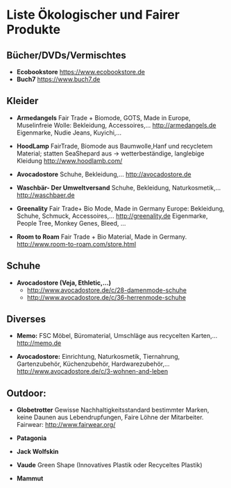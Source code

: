 # Liste Ökologischer und Fairer Produkte
## Bücher/DVDs/Vermischtes
* **Ecobookstore** https://www.ecobookstore.de
* **Buch7** https://www.buch7.de

## Kleider
* **Armedangels**
Fair Trade + Biomode, GOTS,  Made in Europe, Muselinfreie Wolle: Bekleidung, Accessoires,...
http://armedangels.de
Eigenmarke, Nudie Jeans, Kuyichi,...

* **HoodLamp**
FairTrade, Biomode aus Baumwolle,Hanf und recycletem Material; statten SeaShepard aus -> wetterbeständige, langlebige Kleidung
http://www.hoodlamb.com/

* **Avocadostore**
Schuhe, Bekleidung,...
http://avocadostore.de

* **Waschbär- Der Umweltversand**
Schuhe, Bekleidung, Naturkosmetik,...
http://waschbaer.de

* **Greenality**
Fair Trade+ Bio Mode, Made in Germany Europe: Bekleidung, Schuhe, Schmuck, Accessoires,...
http://greenality.de
Eigenmarke, People Tree, Monkey Genes, Bleed, ...

* **Room to Roam**
Fair Trade + Bio Material, Made in Germany.
http://www.room-to-roam.com/store.html

## Schuhe
* **Avocadostore (Veja, Ethletic,...)**
    * http://www.avocadostore.de/c/28-damenmode-schuhe
    * http://www.avocadostore.de/c/36-herrenmode-schuhe

## Diverses
* **Memo:**
FSC Möbel, Büromaterial, Umschläge aus recycelten Karten,...
http://memo.de

* **Avocadostore:**
Einrichtung, Naturkosmetik, Tiernahrung, Gartenzubehör, Küchenzubehör, Hardwarezubehör,...
http://www.avocadostore.de/c/3-wohnen-and-leben

## Outdoor:
* **Globetrotter**
Gewisse Nachhaltigkeitsstandard bestimmter Marken, keine Daunen aus Lebendrupfungen, Faire Löhne der Mitarbeiter.
Fairwear: http://www.fairwear.org/

* **Patagonia**
* **Jack Wolfskin**
* **Vaude** Green Shape (Innovatives Plastik oder Recyceltes Plastik)
* **Mammut**
